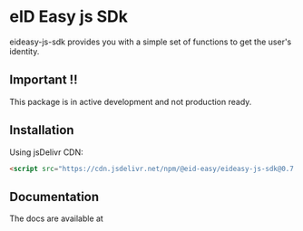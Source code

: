 # eID Easy js SDk
eideasy-js-sdk provides you with a simple set of functions to get the user's identity.

## Important !!
This package is in active development and not production ready.

## Installation

Using jsDelivr CDN:

```html
<script src="https://cdn.jsdelivr.net/npm/@eid-easy/eideasy-js-sdk@0.7.0/dist/eideasy-js-sdk.min.js"></script>
```

## Documentation

The docs are available at
